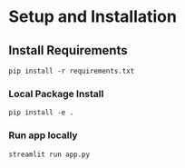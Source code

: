 # Setup and Installation
## Install Requirements
```shell
pip install -r requirements.txt
```
### Local Package Install
```shell
pip install -e .
```
### Run app locally
```shell
streamlit run app.py
```